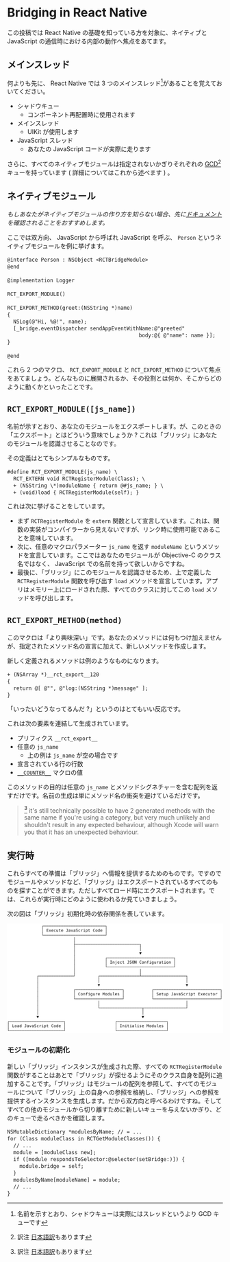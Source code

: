 Bridging in React Native
========================

この投稿では React Native の基礎を知っている方を対象に、ネイティブと JavaScript の通信時における内部の動作へ焦点をあてます。

メインスレッド
--------------

何よりも先に、 React Native では 3 つのメインスレッド[^1]があることを覚えておいてください。

- シャドウキュー
    - コンポーネント再配置時に使用されます
- メインスレッド
    - UIKit が使用します
- JavaScript スレッド
    - あなたの JavaScript コードが実際に走ります

さらに、すべてのネイティブモジュールは指定されないかぎりそれぞれの [GCD](https://developer.apple.com/library/ios/documentation/General/Conceptual/ConcurrencyProgrammingGuide/OperationQueues/OperationQueues.html)[^2] キューを持っています ( 詳細についてはこれから述べます ) 。

[^1]: 名前を示すとおり、シャドウキューは実際にはスレッドというより GCD キューです
[^2]: 訳注 [日本語訳](https://developer.apple.com/jp/documentation/ConcurrencyProgrammingGuide.pdf)もあります

ネイティブモジュール
--------------------

_もしあなたがネイティブモジュールの作り方を知らない場合、先に[ドキュメント](http://facebook.github.io/react-native/docs/native-modules-ios.html)を確認されることをおすすめします。_

ここでは双方向、 JavaScript から呼ばれ JavaScript を呼ぶ、 `Person` というネイティブモジュールを例に挙げます。

```objc
@interface Person : NSObject <RCTBridgeModule>
@end

@implementation Logger

RCT_EXPORT_MODULE()

RCT_EXPORT_METHOD(greet:(NSString *)name)
{
  NSLog(@"Hi, %@!", name);
  [_bridge.eventDispatcher sendAppEventWithName:@"greeted"
                                           body:@{ @"name": name }];
}

@end
```

これら 2 つのマクロ、 `RCT_EXPORT_MODULE` と `RCT_EXPORT_METHOD` について焦点をあてましょう。どんなものに展開されるか、その役割とは何か、そこからどのように動くかといったことです。

`RCT_EXPORT_MODULE([js_name])`
------------------------------

名前が示すとおり、あなたのモジュールをエクスポートします。が、このときの「エクスポート」とはどういう意味でしょうか ? これは「ブリッジ」にあなたのモジュールを認識させることなのです。

その定義はとてもシンプルなものです。

```objc
#define RCT_EXPORT_MODULE(js_name) \
  RCT_EXTERN void RCTRegisterModule(Class); \
  + (NSString \*)moduleName { return @#js_name; } \
  + (void)load { RCTRegisterModule(self); }
```

これは次に挙げることをしています。

- まず `RCTRegisterModule` を `extern` 関数として宣言しています。これは、関数の実装がコンパイラーから見えないですが、リンク時に使用可能であることを意味しています。
- 次に、任意のマクロパラメーター `js_name` を返す `moduleName` というメソッドを宣言しています。ここではあなたのモジュールが Objective-C のクラス名ではなく、 JavaScript での名前を持って欲しいからですね。
- 最後に、「ブリッジ」にこのモジュールを認識させるため、上で定義した `RCTRegisterModule` 関数を呼び出す `load` メソッドを宣言しています。アプリはメモリー上にロードされた際、すべてのクラスに対してこの `load` メソッドを呼び出します。

`RCT_EXPORT_METHOD(method)`
---------------------------

このマクロは「より興味深い」です。あなたのメソッドには何もつけ加えませんが、指定されたメソッド名の宣言に加えて、新しいメソッドを作成します。

新しく定義されるメソッドは例のようなものになります。

```objc
+ (NSArray *)__rct_export__120
{
  return @[ @"", @"log:(NSString *)message" ];
}
```

「いったいどうなってるんだ ?」というのはとてもいい反応です。

これは次の要素を連結して生成されています。

- プリフィクス `__rct_export__`
- 任意の `js_name`
    - 上の例は `js_name` が空の場合です
- 宣言されている行の行数
- [`__COUNTER__`](https://gcc.gnu.org/onlinedocs/cpp/Common-Predefined-Macros.html) マクロの値

このメソッドの目的は任意の `js_name` とメソッドシグネチャーを含む配列を返すだけです。名前の生成は単にメソッド名の衝突を避けているだけです。

> [^2] it's still technically possible to have 2 generated methods with the same name if you're using a category, but very much unlikely and shouldn't result in any expected behaviour, although Xcode will warn you that it has an unexpected behaviour.

[^3]: Objective-C のカテゴリーを使えば同じ名前を持つ 2 つのメソッドを生成することは技術的に可能です。ところが、実際には起こりえないはずですが、 Xcode は期待しない動作になると警告してきます。

実行時
------

これらすべての準備は「ブリッジ」へ情報を提供するためのものです。ですのでモジュールやメソッドなど、「ブリッジ」はエクスポートされているすべてのものを探すことができます。ただしすべてロード時にエクスポートされます。では、これらが実行時にどのように使われるか見ていきましょう。

次の図は「ブリッジ」初期化時の依存関係を表しています。

![initialization](images/initialisation.svg)

### モジュールの初期化

新しい「ブリッジ」インスタンスが生成された際、すべての `RCTRegisterModule` 関数がすることはあとで「ブリッジ」が探せるようにそのクラス自身を配列に追加することです。「ブリッジ」はモジュールの配列を参照して、すべてのモジュールについて「ブリッジ」上の自身への参照を格納し、「ブリッジ」への参照を提供するインスタンスを生成します。だから双方向と呼べるわけですね。そしてすべての他のモジュールから切り離すために新しいキューを与えないかぎり、どのキューで走るべきかを確認します。


```objc
NSMutableDictionary *modulesByName; // = ...
for (Class moduleClass in RCTGetModuleClasses()) {
  // ...
  module = [moduleClass new];
  if ([module respondsToSelector:@selector(setBridge:)]) {
    module.bridge = self;
  }
  modulesByName[moduleName] = module;
  // ...
}
```
